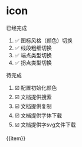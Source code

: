 # icon

已经完成

1. ✅ 图标风格（颜色）切换
2. ✅ 线段粗细切换
3. ✅ 端点类型切换
4. ✅ 拐点类型切换

待完成

1. ☑️ 配置初始化颜色
2. ☑️ 文档提供搜索
3. ☑️ 文档提供复制
4. ☑️ 文档提供字体下载
5. ☑️ 文档提供字svg文件下载


<script setup>
import { ref } from 'vue'
import { icons } from './iconMap.js'
import { Icons } from './allIcon.js'

const props = {
  size: 24,
  strokeWidth: 4,
  strokeLinecap: 'round',
  strokeLinejoin: 'round',
  theme: 'outline',
  colors: ['#333' ,'#2F88FF' ,'#FFF' ,'#43CCF8']
}


function getSvgStr(item) {
  return Icons[item] && Icons[item](props)
}
const names = {}

for (let item of icons) {
  const name =  'I'+ toUpperCamelCase(item.name)
  names[name] = ''
}

const list = ref(Object.keys(names))
function toUpperCamelCase(str) {
  // 将连字符、下划线、空格作为分隔符，分割字符串为单词数组
  let words = str.split(/[-_ ]+/);
  
  // 遍历单词数组，将每个单词的首字母大写
  let result = words.map(word => {
    // 将单词首字母转换为大写，其余字母保持不变
    return word.charAt(0).toUpperCase() + word.slice(1);
  });
  
  // 将结果数组合并为单个字符串
  return result.join("");
}
</script>

<div class="p-12 m-12 bg-white br-12 a-flex a-wrap" :class="$style.grid" >
  <div class="a-col a-ai-c" v-for="(item,index) in list"  :class="$style.item" :key="index" style="">
    <div v-html="getSvgStr(item)"></div>
    <div >{{item}}</div>
  </div>
</div>




<style module>
.grid {
  display: grid;
   grid-gap: 10px;
   grid-template-columns: repeat(3, 20%);
    grid-template-columns: repeat(auto-fill, 200px);
}
.item {
 background: #fff;
     border: 1px solid #f0f0f0;
     border-radius: 4px;
     box-sizing: border-box;
     cursor: pointer;
     overflow: hidden;
     justify-item: center;
     display: flex;
     padding: 8px 0;
     font-size: 12px
    }
</style>